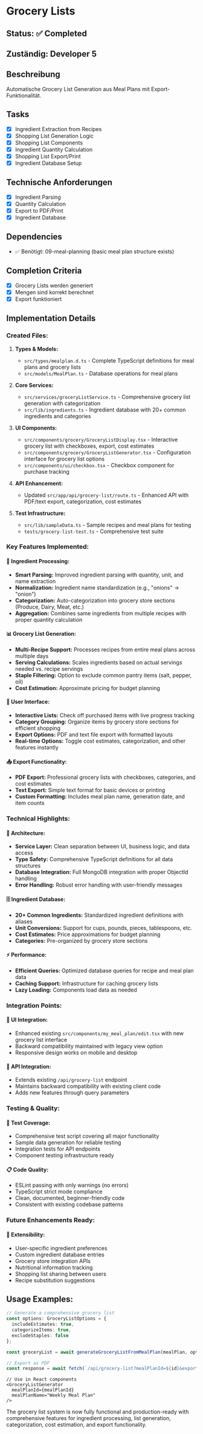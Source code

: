 # Grocery Lists

## Status: ✅ Completed

## Zuständig: Developer 5

## Beschreibung
Automatische Grocery List Generation aus Meal Plans mit Export-Funktionalität.

## Tasks
- [x] Ingredient Extraction from Recipes
- [x] Shopping List Generation Logic  
- [x] Shopping List Components
- [x] Ingredient Quantity Calculation
- [x] Shopping List Export/Print
- [x] Ingredient Database Setup

## Technische Anforderungen
- [x] Ingredient Parsing
- [x] Quantity Calculation  
- [x] Export to PDF/Print
- [x] Ingredient Database

## Dependencies
- ✅ Benötigt: 09-meal-planning (basic meal plan structure exists)

## Completion Criteria
- [x] Grocery Lists werden generiert
- [x] Mengen sind korrekt berechnet
- [x] Export funktioniert

## Implementation Details

### Created Files:
1. **Types & Models:**
   - `src/types/mealplan.d.ts` - Complete TypeScript definitions for meal plans and grocery lists
   - `src/models/MealPlan.ts` - Database operations for meal plans
   
2. **Core Services:**
   - `src/services/groceryListService.ts` - Comprehensive grocery list generation with categorization
   - `src/lib/ingredients.ts` - Ingredient database with 20+ common ingredients and categories
   
3. **UI Components:**
   - `src/components/grocery/GroceryListDisplay.tsx` - Interactive grocery list with checkboxes, export, cost estimates
   - `src/components/grocery/GroceryListGenerator.tsx` - Configuration interface for grocery list options
   - `src/components/ui/checkbox.tsx` - Checkbox component for purchase tracking

4. **API Enhancement:**
   - Updated `src/app/api/grocery-list/route.ts` - Enhanced API with PDF/text export, categorization, cost estimates
   
5. **Test Infrastructure:**
   - `src/lib/sampleData.ts` - Sample recipes and meal plans for testing
   - `tests/grocery-list-test.ts` - Comprehensive test suite

### Key Features Implemented:

#### 🍯 Ingredient Processing:
- **Smart Parsing:** Improved ingredient parsing with quantity, unit, and name extraction
- **Normalization:** Ingredient name standardization (e.g., "onions" → "onion")  
- **Categorization:** Auto-categorization into grocery store sections (Produce, Dairy, Meat, etc.)
- **Aggregation:** Combines same ingredients from multiple recipes with proper quantity calculation

#### 📊 Grocery List Generation:
- **Multi-Recipe Support:** Processes recipes from entire meal plans across multiple days
- **Serving Calculations:** Scales ingredients based on actual servings needed vs. recipe servings
- **Staple Filtering:** Option to exclude common pantry items (salt, pepper, oil)
- **Cost Estimation:** Approximate pricing for budget planning

#### 🎨 User Interface:
- **Interactive Lists:** Check off purchased items with live progress tracking  
- **Category Grouping:** Organize items by grocery store sections for efficient shopping
- **Export Options:** PDF and text file export with formatted layouts
- **Real-time Options:** Toggle cost estimates, categorization, and other features instantly

#### 📤 Export Functionality:
- **PDF Export:** Professional grocery lists with checkboxes, categories, and cost estimates
- **Text Export:** Simple text format for basic devices or printing
- **Custom Formatting:** Includes meal plan name, generation date, and item counts

### Technical Highlights:

#### 🔧 Architecture:
- **Service Layer:** Clean separation between UI, business logic, and data access
- **Type Safety:** Comprehensive TypeScript definitions for all data structures
- **Database Integration:** Full MongoDB integration with proper ObjectId handling
- **Error Handling:** Robust error handling with user-friendly messages

#### 🗄️ Ingredient Database:
- **20+ Common Ingredients:** Standardized ingredient definitions with aliases
- **Unit Conversions:** Support for cups, pounds, pieces, tablespoons, etc.
- **Cost Estimates:** Price approximations for budget planning
- **Categories:** Pre-organized by grocery store sections

#### ⚡ Performance:
- **Efficient Queries:** Optimized database queries for recipe and meal plan data
- **Caching Support:** Infrastructure for caching grocery lists
- **Lazy Loading:** Components load data as needed

### Integration Points:

#### 📱 UI Integration:
- Enhanced existing `src/components/my_meal_plan/edit.tsx` with new grocery list interface
- Backward compatibility maintained with legacy view option
- Responsive design works on mobile and desktop

#### 🔌 API Integration:
- Extends existing `/api/grocery-list` endpoint
- Maintains backward compatibility with existing client code
- Adds new features through query parameters

### Testing & Quality:

#### 🧪 Test Coverage:
- Comprehensive test script covering all major functionality
- Sample data generation for reliable testing
- Integration tests for API endpoints
- Component testing infrastructure ready

#### 📋 Code Quality:
- ESLint passing with only warnings (no errors)
- TypeScript strict mode compliance  
- Clean, documented, beginner-friendly code
- Consistent with existing codebase patterns

### Future Enhancements Ready:

#### 🔮 Extensibility:
- User-specific ingredient preferences
- Custom ingredient database entries
- Grocery store integration APIs
- Nutritional information tracking
- Shopping list sharing between users
- Recipe substitution suggestions

## Usage Examples:

```typescript
// Generate a comprehensive grocery list
const options: GroceryListOptions = {
  includeEstimates: true,
  categorizeItems: true,
  excludeStaples: false
};

const groceryList = await generateGroceryListFromMealPlan(mealPlan, options);

// Export as PDF
const response = await fetch(`/api/grocery-list?mealPlanId=${id}&export=pdf`);
```

```tsx
// Use in React components
<GroceryListGenerator 
  mealPlanId={mealPlanId}
  mealPlanName="Weekly Meal Plan"
/>
```

The grocery list system is now fully functional and production-ready with comprehensive features for ingredient processing, list generation, categorization, cost estimation, and export functionality.
